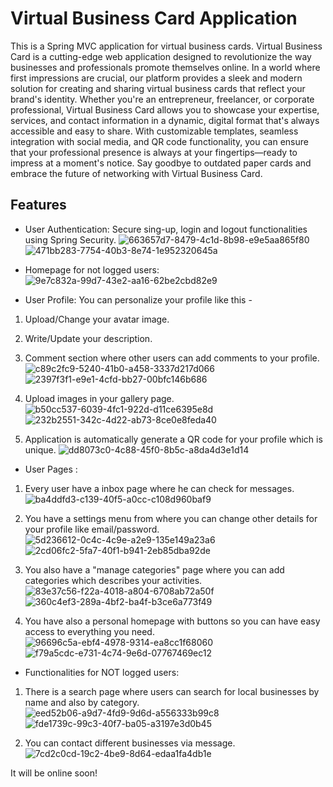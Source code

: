 # **Virtual Business Card Application**

This is a Spring MVC application for virtual business cards.
Virtual Business Card is a cutting-edge web application designed to revolutionize the way businesses and professionals promote themselves online. In a world where first impressions are crucial, our platform provides a sleek and modern solution for creating and sharing virtual business cards that reflect your brand's identity. Whether you're an entrepreneur, freelancer, or corporate professional, Virtual Business Card allows you to showcase your expertise, services, and contact information in a dynamic, digital format that's always accessible and easy to share. With customizable templates, seamless integration with social media, and QR code functionality, you can ensure that your professional presence is always at your fingertips—ready to impress at a moment's notice. Say goodbye to outdated paper cards and embrace the future of networking with Virtual Business Card.

## **Features**

* User Authentication: Secure sing-up, login and logout functionalities using Spring Security.
![663657d7-8479-4c1d-8b98-e9e5aa865f80](https://github.com/user-attachments/assets/9525b91d-6e7e-40d1-ba39-1ec9cec06180)
![471bb283-7754-40b3-8e74-1e952320645a](https://github.com/user-attachments/assets/ff29f662-2e59-4358-b3aa-ab52566743dd)


* Homepage for not logged users:
![9e7c832a-99d7-43e2-aa16-62be2cbd82e9](https://github.com/user-attachments/assets/270cfae0-3ee0-449a-bacd-8cb25ea49cba)


* User Profile: You can personalize your profile like this -

1. Upload/Change your avatar image.
2. Write/Update your description.
3. Comment section where other users can add comments to your profile.
![c89c2fc9-5240-41b0-a458-3337d217d066](https://github.com/user-attachments/assets/3c8a1224-1506-44ea-9da4-1c2b90370a00)
![2397f3f1-e9e1-4cfd-bb27-00bfc146b686](https://github.com/user-attachments/assets/5f6f4ead-3e04-4613-9ffa-ccbf32b0842f)

4. Upload images in your gallery page.
![b50cc537-6039-4fc1-922d-d11ce6395e8d](https://github.com/user-attachments/assets/6caf0aa7-a3ad-4ec5-8b86-7594d7275e3d)
![232b2551-342c-4d22-ab73-8ce0e8feda40](https://github.com/user-attachments/assets/0064a6ca-70e2-4c51-af48-336fbf3c7301)
5. Application is automatically generate a QR code for your profile which is unique.
   ![dd8073c0-4c88-45f0-8b5c-a8da4d3e1d14](https://github.com/user-attachments/assets/c7e36148-f32c-47bc-be73-bc529df9dfc8)


* User Pages :
1. Every user have a inbox page where he can check for messages.
  ![ba4ddfd3-c139-40f5-a0cc-c108d960baf9](https://github.com/user-attachments/assets/5909e1a2-7dca-4ff2-b789-8d32bd00a5ca)

2. You have a settings menu from where you can change other details for your profile like email/password.
  ![5d236612-0c4c-4c9e-a2e9-135e149a23a6](https://github.com/user-attachments/assets/9fc43796-210a-4a53-bf87-2701c3d44382)
  ![2cd06fc2-5fa7-40f1-b941-2eb85dba92de](https://github.com/user-attachments/assets/39bbe1e4-b185-4a78-bce0-d760e0c67488)

3. You also have a "manage categories" page where you can add categories which describes your activities.
  ![83e37c56-f22a-4018-a804-6708ab72a50f](https://github.com/user-attachments/assets/3dd97479-5375-41ff-a717-dff24a81eb60)
  ![360c4ef3-289a-4bf2-ba4f-b3ce6a773f49](https://github.com/user-attachments/assets/68e6fc85-f299-4b5a-a626-001615d6d7b3)

4. You have also a personal homepage with buttons so you can have easy access to everything you need.
![96696c5a-ebf4-4978-9314-ea8cc1f68060](https://github.com/user-attachments/assets/4f18146c-1547-45c5-aa92-99944d4cf96e)
![f79a5cdc-e731-4c74-9e6d-07767469ec12](https://github.com/user-attachments/assets/07144b95-277e-4a4f-96ca-bb2a6813dbd3)


* Functionalities for NOT logged users:

1. There is a search page where users can search for local businesses by name and also by category.
   ![eed52b06-a9d7-4fd9-9d6d-a556333b99c8](https://github.com/user-attachments/assets/9481faf9-b47f-42b0-9b1f-f9f206c81158)
   ![fde1739c-99c3-40f7-ba05-a3197e3d0b45](https://github.com/user-attachments/assets/9e1b7a4e-3ae0-44eb-8858-bce9c6d7a2ad)

2. You can contact different businesses via message.
![7cd2c0cd-19c2-4be9-8d64-edaa1fa4db1e](https://github.com/user-attachments/assets/ee596cef-682e-41f9-8f53-528a8b67a09f)


It will be online soon!
